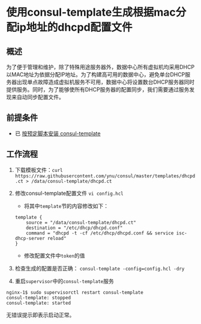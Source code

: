 # 使用consul-template生成根据mac分配ip地址的dhcpd配置文件

## 概述
为了便于管理和维护，除了特殊用途服务器外，数据中心所有虚拟机均采用DHCP以MAC地址为依据分配IP地址。为了构建高可用的数据中心，避免单台DHCP服务器出现单点故障造成虚拟机服务不可用，数据中心将设置数台DHCP服务器同时提供服务。同时，为了能够使所有DHCP服务器的配置同步，我们需要通过服务发现来自动同步配置文件。

## 前提条件
- 已 [按预定脚本安装 consul-template]()

## 工作流程

1.  下载模板文件：`curl https://raw.githubusercontent.com/ynu/consul/master/templates/dhcpd.ct > /data/consul-template/dhcpd.ct`
2. 修改consul-template配置文件
`vi config.hcl`

    - 将其中`template`节的内容修改如下：
    ```
    template {
        source = "/data/consul-template/dhcpd.ct"
        destination = "/etc/dhcp/dhcpd.conf"
        command = "dhcpd -t -cf /etc/dhcp/dhcpd.conf && service isc-dhcp-server reload"
    }
    ```

    - 修改配置文件中`token`的值
3. 检查生成的配置是否正确： `consul-template -config=config.hcl -dry`

4. 重启`supervisor`中的`consul-template`服务
```
nginx-1$ sudo supervisorctl restart consul-template
consul-template: stopped
consul-template: started
```
无错误提示即表示启动正常。
